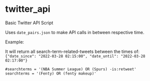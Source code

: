 # twitter_api
Basic Twitter API Script 



Uses `date_pairs.json` to make API calls in between respective time. 


Example:

It will return all search-term-related-tweets between the times of:
`{"date_since": "2022-03-28 02:15:00", "date_until": "2022-03-28 02:17:00"}`


````
#searchterms = '(NBA Summer League) OR (Spurs) -is:retweet'
searchterms = '(Fenty) OR (fenty makeup)'
````
